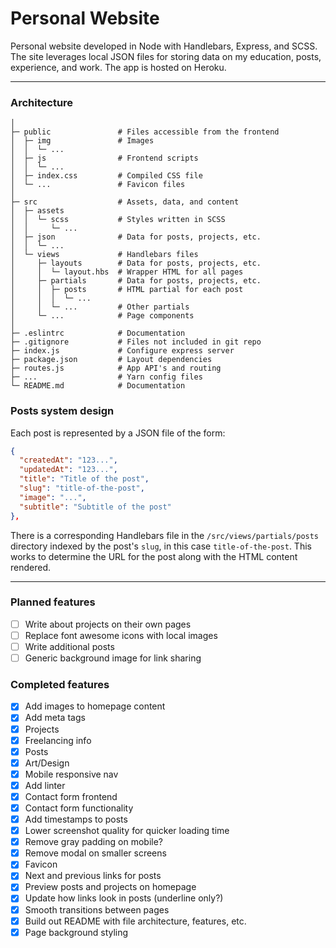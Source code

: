 # Personal Website

Personal website developed in Node with Handlebars, Express, and SCSS. The site leverages local JSON files for storing data on my education, posts, experience, and work. The app is hosted on Heroku.

------

### Architecture
```
│
├─ public               # Files accessible from the frontend
│  ├─ img               # Images
│  │  └─ ...
│  ├─ js                # Frontend scripts
│  │  └─ ...
│  ├─ index.css         # Compiled CSS file
│  └─ ...               # Favicon files
│
├─ src                  # Assets, data, and content
│  ├─ assets
│  │  └─ scss           # Styles written in SCSS
│  │     └─ ...
│  ├─ json              # Data for posts, projects, etc.
│  │  └─ ...
│  └─ views             # Handlebars files
│     ├─ layouts        # Data for posts, projects, etc.
│     │  └─ layout.hbs  # Wrapper HTML for all pages
│     ├─ partials       # Data for posts, projects, etc.
│     │  ├─ posts       # HTML partial for each post
│     │  │  └─ ...
│     │  └─ ...         # Other partials
│     └─ ...            # Page components
│
├─ .eslintrc            # Documentation
├─ .gitignore           # Files not included in git repo
├─ index.js             # Configure express server
├─ package.json         # Layout dependencies
├─ routes.js            # App API's and routing
├─ ...                  # Yarn config files
└─ README.md            # Documentation
```

### Posts system design

Each post is represented by a JSON file of the form:
```JSON
{
  "createdAt": "123...",
  "updatedAt": "123...",
  "title": "Title of the post",
  "slug": "title-of-the-post",
  "image": "...",
  "subtitle": "Subtitle of the post"
},
```
There is a corresponding Handlebars file in the `/src/views/partials/posts` directory indexed by the post's `slug`, in this case `title-of-the-post`. This works to determine the URL for the post along with the HTML content rendered.

------

### Planned features
- [ ] Write about projects on their own pages
- [ ] Replace font awesome icons with local images
- [ ] Write additional posts
- [ ] Generic background image for link sharing

### Completed features
- [x] Add images to homepage content
- [x] Add meta tags
- [x] Projects
- [x] Freelancing info
- [x] Posts
- [x] Art/Design
- [x] Mobile responsive nav
- [x] Add linter
- [x] Contact form frontend
- [x] Contact form functionality
- [x] Add timestamps to posts
- [x] Lower screenshot quality for quicker loading time
- [x] Remove gray padding on mobile?
- [x] Remove modal on smaller screens
- [x] Favicon
- [x] Next and previous links for posts
- [x] Preview posts and projects on homepage
- [x] Update how links look in posts (underline only?)
- [x] Smooth transitions between pages
- [x] Build out README with file architecture, features, etc.
- [x] Page background styling
